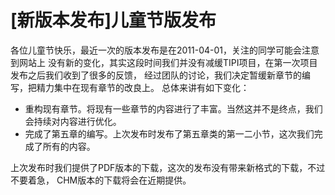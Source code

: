 # [新版本发布]儿童节版发布

各位儿童节快乐，最近一次的版本发布是在2011-04-01，关注的同学可能会注意到网站上
没有新的变化，其实这段时间我们并没有减缓TIPI项目，在第一次项目发布之后我们收到了很多的反馈，
经过团队的讨论，我们决定暂缓新章节的编写，把精力集中在现有章节的改良上。
总体来讲有如下变化：

* 重构现有章节。将现有一些章节的内容进行了丰富。当然这并不是终点，我们会持续对内容进行优化。
* 完成了第五章的编写。上次发布时发布了第五章类的第一二小节，这次我们完成了所有的内容。

上次发布时我们提供了PDF版本的下载，这次的发布没有带来新格式的下载，不过不要着急，
CHM版本的下载将会在近期提供。
